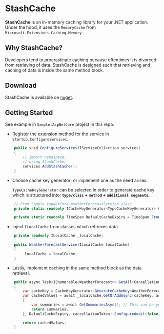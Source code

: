 # StashCache

**StashCache** is an in-memory caching library for your .NET application. Under the hood, it uses the `MemoryCache` from `Microsoft.Extensions.Caching.Memory`.

## Why StashCache?
Developers tend to procrastinate caching because oftentimes it is divorced from retrieving of data. StashCache is designed such that retrieving and caching of data is inside the same method block.

## Download
StashCache is available on [nuget](https://www.nuget.org/packages/StashCache/).

## Getting Started
See example in `Sample.AspNetCore` project in this repo.

* Register the extension method for the service in `Startup.ConfigureServices`.
``` csharp
    public void ConfigureServices(IServiceCollection services)
    {
        // Import namespace:
        // using StashCache;
        services.AddStashCache();
    }
```
* Choose cache key generator; or implement one as the need arises.

   `TypeCacheKeyGenerator` can be selected in order to generate cache key which is structured into: **`type/class` + `method` + `additional segments`**.
```csharp
    // From Sample.AspNetCore WeatherForecastService class
    private static readonly ICacheKeyGenerator<TypeCacheKeyGenerator> CacheKeyGenerator = CacheKeyGeneratorFactory.GetCacheKeyGenerator<TypeCacheKeyGenerator>();

    private static readonly TimeSpan DefaultCacheExpiry = TimeSpan.FromHours(1);
```
* Inject `ILocalCache` from classes which retrieves data
```csharp
    private readonly ILocalCache _localCache;
    
    public WeatherForecastService(ILocalCache localCache)
    {
        _localCache = localCache;
    }
```

* Lastly, implement caching in the same method block as the data retrieval.
```csharp
    public async Task<IEnumerable<WeatherForecast>> GetAll(CancellationToken cancellationToken)
    {
        var cacheKey = CacheKeyGenerator.GenerateCacheKey<WeatherForecastService>();
        var cachedValues = await _localCache.GetOrAddAsync(cacheKey, async () =>
        {
            var summaries = await GetSummariesAsyc(); // This can be your database call
            return summaries;
        }, DefaultCacheExpiry, cancellationToken).ConfigureAwait(false);

        return cachedValues;
    }
```
